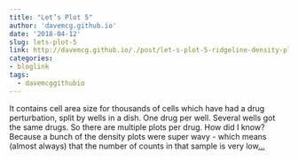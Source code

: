 ```yaml
---
title: "Let’s Plot 5"
author: 'davemcg.github.io'
date: '2018-04-12'
slug: lets-plot-5
link: http://davemcg.github.io/./post/let-s-plot-5-ridgeline-density-plots/
categories:
- bloglink
tags:
  - davemcggithubio
---
```


It contains cell area size for thousands of cells which have had a drug perturbation, split by wells in a dish. One drug per well. Several wells got the same drugs. So there are multiple plots per drug. How did I know? Because a bunch of the density plots were super wavy - which means (almost always) that the number of counts in that sample is very low[... <i class="fas fa-external-link-alt"></i>](http://davemcg.github.io/./post/let-s-plot-5-ridgeline-density-plots/)

